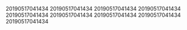 20190517041434
20190517041434
20190517041434
20190517041434
20190517041434
20190517041434
20190517041434
20190517041434
20190517041434
